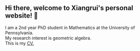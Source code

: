 ## Hi there, welcome to Xiangrui's personal website! 👋
<p>I am a 2nd year PhD student in Mathematics at the University of Pennsylvania. <br> My research interest is geometric algebra.<br>This is my <a href="">CV.<p\>

